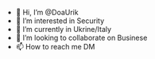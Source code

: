 - 👋 Hi, I’m @DoaUrik
- 👀 I’m interested in Security
- 🌱 I’m currently in Ukrine/Italy
- 💞️ I’m looking to collaborate on Businese
- 📫 How to reach me DM

<!---
DoaUrik/DoaUrik is a ✨ special ✨ repository because its `README.md` (this file) appears on your GitHub profile.
You can click the Preview link to take a look at your changes.
--->

